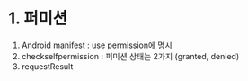 # 1. 퍼미션

1) Android manifest : use permission에 명시
2) checkselfpermission : 퍼미션 상태는 2가지 (granted, denied)
3) requestResult
